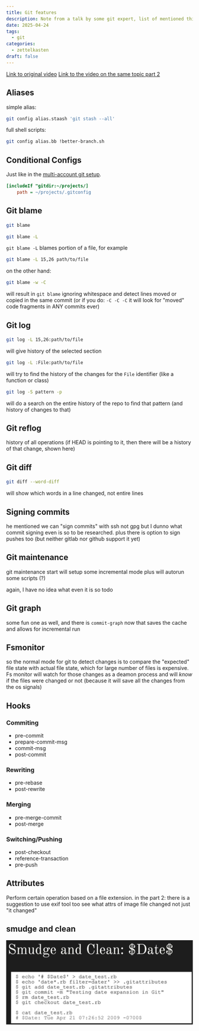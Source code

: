 ```yaml
---
title: Git features
description: Note from a talk by some git expert, list of mentioned things to be investigated
date: 2025-04-24
tags:
  - git
categories:
  - zettelkasten
draft: false
---
```


[Link to original video](https://www.youtube.com/watch?v=aolI_Rz0ZqY)
[Link to the video on the same topic part 2](https://www.youtube.com/watch?v=aolI_Rz0ZqY)

## Aliases

simple alias:

```sh
git config alias.staash 'git stash --all'
```

full shell scripts:

```sh
git config alias.bb !better-branch.sh
```

## Conditional Configs

Just like in the [multi-account git setup](multi-account%20git%20setup.md).

```ini
[includeIf "gitdir:~/projects/]
    path = ~/projects/.gitconfig
```

## Git blame

```sh
git blame
```

```sh
git blame -L
```

`git blame -L` blames portion of a file, for example

```sh
git blame -L 15,26 path/to/file
```

on the other hand:

```sh
git blame -w -C
```

will result in `git blame` ignoring whitespace and detect lines moved or copied in the same commit 
(or if you do: `-C -C -C` it will look for "moved" code fragments in ANY commits ever)

## Git log

```sh
git log -L 15,26:path/to/file
```

will give history of the selected section

```sh
git log -L :File:path/to/file
```

will try to find the history of the changes for the `File` identifier (like a function or class)

```sh
git log -S pattern -p
```

will do a search on the entire history of the repo to find that pattern (and history of changes to that)

## Git reflog

history of all operations (if HEAD is pointing to it, then there will be a history of that change, shown here)

## Git diff

```sh
git diff --word-diff
```

will show which words in a line changed, not entire lines

## Signing commits

he mentioned we can "sign commits" with ssh not gpg but I dunno what commit signing even is so to be researched.
plus there is option to sign pushes too (but neither gitlab nor github support it yet)

## Git maintenance

git maintenance start will setup some incremental mode plus will autorun some scripts (?)

again, I have no idea what even it is so todo

## Git graph

some fun one as well, and there is `commit-graph` now that saves the cache and allows for incremental run

## Fsmonitor

so the normal mode for git to detect changes is to compare the "expected" file state with actual file state, which for large number of files is expensive.
Fs monitor will watch for those changes as a deamon process and will *know* if the files were changed or not (because it will save all the changes from the os signals)

## Hooks

### Commiting

- pre-commit
- prepare-commit-msg
- commit-msg
- post-commit

### Rewriting

- pre-rebase
- post-rewrite

### Merging

- pre-merge-commit
- post-merge

### Switching/Pushing

- post-checkout
- reference-transaction
- pre-push

## Attributes

Perform certain operation based on a file extension.
in the part 2: there is a suggestion to use exif tool too see what attrs of image file changed not just "it changed"

## smudge and clean

![](attachments/Pasted%20image%2020250425125932.png)